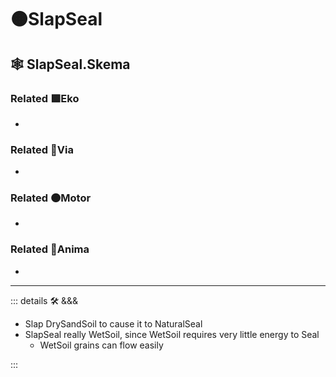 # 🟠<motor>SlapSeal</motor>

## 🕸 SlapSeal.Skema

### Related 🟩<ekos>Eko</ekos>

-

### Related 🔻<via>Via</via>

-

### Related 🟠<motor>Motor</motor>

-

### Related 💜<anima>Anima</anima>

-

---

<!-- =================================================== -->
<!-- =================================================== -->
<!-- =================================================== -->
<!-- =================================================== -->
<!-- =================================================== -->
::: details 🛠 <dev>&&&</dev>

- Slap DrySandSoil to cause it to NaturalSeal
- SlapSeal really WetSoil, since WetSoil requires very little energy to Seal
    - WetSoil grains can flow easily

:::
